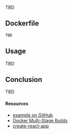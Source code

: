 TBD

## Dockerfile

```bash
TBD
```

## Usage

TBD

## Conclusion 

TBD

#### Resources

* [example on GitHub](https://github.com/zupzup/multi-stage-docker-react)
* [Docker Multi-Stage Builds](https://docs.docker.com/engine/userguide/eng-image/multistage-build/)
* [create-react-app](https://github.com/facebookincubator/create-react-app)
